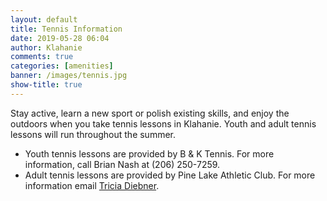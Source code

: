 ```yaml
---
layout: default
title: Tennis Information
date: 2019-05-28 06:04
author: Klahanie
comments: true
categories: [amenities]
banner: /images/tennis.jpg
show-title: true
---
```



Stay active, learn a new sport or polish existing skills, and enjoy the outdoors when you take tennis lessons in Klahanie. Youth and adult tennis lessons will run throughout the summer.

* Youth tennis lessons are provided by B &amp; K Tennis. For more information, call Brian Nash at (206) 250-7259.
* Adult tennis lessons are provided by Pine Lake Athletic Club. For more information email [Tricia Diebner](mailto:triciad@columbiaathletic.com").